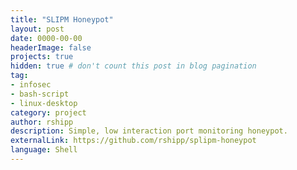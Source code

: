 ```yaml
---
title: "SLIPM Honeypot"
layout: post
date: 0000-00-00
headerImage: false
projects: true
hidden: true # don't count this post in blog pagination
tag:
- infosec
- bash-script
- linux-desktop
category: project
author: rshipp
description: Simple, low interaction port monitoring honeypot.
externalLink: https://github.com/rshipp/splipm-honeypot
language: Shell
---
```

